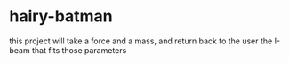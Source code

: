 # hairy-batman
this project will take a force and a mass, and return back to the user the I-beam that fits those parameters
